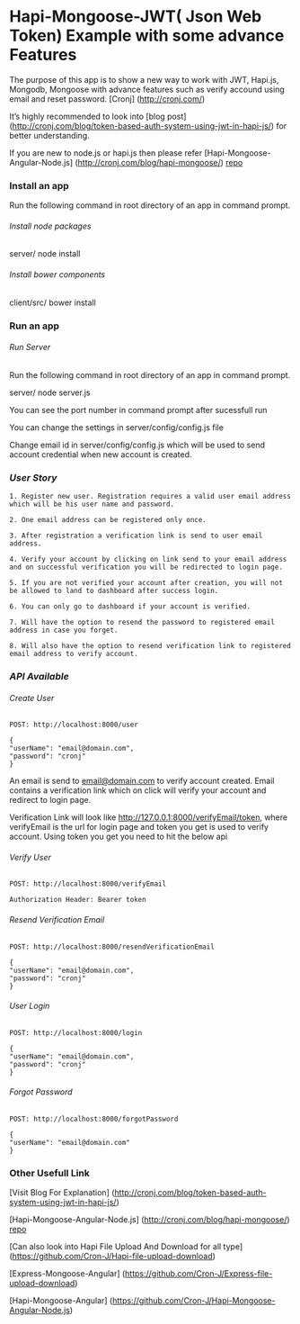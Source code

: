 Hapi-Mongoose-JWT( Json Web Token) Example with some advance Features
======================================================================

The purpose of this app is to show a new way to work with JWT, Hapi.js, Mongodb, Mongoose with advance features such as verify accound using email and reset password. [Cronj] (http://cronj.com/)

It’s highly recommended to look into [blog post] (http://cronj.com/blog/token-based-auth-system-using-jwt-in-hapi-js/) for better understanding.

If you are new to node.js or hapi.js then please refer [Hapi-Mongoose-Angular-Node.js] (http://cronj.com/blog/hapi-mongoose/) [repo](https://github.com/Cron-J/Hapi-Mongoose-Angular-Node.js)


### Install an app

Run the following command in root directory of an app in command prompt.

###### *Install node packages*

server/ node install

###### *Install bower components*

client/src/ bower install

### Run an app

###### *Run Server*

Run the following command in root directory of an app in command prompt.

server/ node server.js

You can see the port number in command prompt after sucessfull run

You can change the settings in server/config/config.js file

Change email id in server/config/config.js which will be used to send account credential when new account is created. 

### *User Story*

	1. Register new user. Registration requires a valid user email address which will be his user name and password.

	2. One email address can be registered only once.

	3. After registration a verification link is send to user email address.

	4. Verify your account by clicking on link send to your email address and on successful verification you will be redirected to login page.

	5. If you are not verified your account after creation, you will not be allowed to land to dashboard after success login.

	6. You can only go to dashboard if your account is verified.

	7. Will have the option to resend the password to registered email address in case you forget.

	8. Will also have the option to resend verification link to registered email address to verify account.


### *API Available*

###### *Create User*

	POST: http://localhost:8000/user

	{
	"userName": "email@domain.com",
	"password": "cronj"
	}

An email is send to email@domain.com to verify account created. Email contains a verification link which on click will verify your account and redirect to login page.

Verification Link will look like http://127.0.0.1:8000/verifyEmail/token, where verifyEmail is the url for login page and token you get is used to verify account. Using token you get you need to hit the below api

###### *Verify User*

	POST: http://localhost:8000/verifyEmail

	Authorization Header: Bearer token

###### *Resend Verification Email*

	POST: http://localhost:8000/resendVerificationEmail

	{
	"userName": "email@domain.com",
	"password": "cronj"
	}

###### *User Login*

	POST: http://localhost:8000/login
      
    {
	"userName": "email@domain.com",
	"password": "cronj"
	}

###### *Forgot Password*

	POST: http://localhost:8000/forgotPassword

    {
	"userName": "email@domain.com"
	}

### Other Usefull Link

[Visit Blog For Explanation] (http://cronj.com/blog/token-based-auth-system-using-jwt-in-hapi-js/)

[Hapi-Mongoose-Angular-Node.js] (http://cronj.com/blog/hapi-mongoose/) [repo](https://github.com/Cron-J/Hapi-Mongoose-Angular-Node.js)

[Can also look into Hapi File Upload And Download for all type] (https://github.com/Cron-J/Hapi-file-upload-download)

[Express-Mongoose-Angular] (https://github.com/Cron-J/Express-file-upload-download)

[Hapi-Mongoose-Angular] (https://github.com/Cron-J/Hapi-Mongoose-Angular-Node.js)





